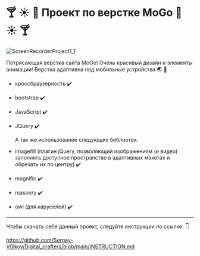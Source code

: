# :cocktail: :sunny: :palm_tree: Проект по верстке MoGo :palm_tree: :sunny: :cocktail:





![ScreenRecorderProject1_1](https://github.com/user-attachments/assets/dea716b5-cefb-4c25-94f6-588877ce7ef0)




Потрясающая верстка сайта MoGo! Очень красивый дизайн и элементы анимации! Верстка адаптивна под мобильные устройства :earth_asia: :pineapple:



- кроссбраузерность :heavy_check_mark:
- bootstrap :heavy_check_mark:
- JavaScript :heavy_check_mark:
- JQuery :heavy_check_mark:

  А так же использование следующих библиотек:
- imagefill (плагин jQuery, позволяющий изображениям (и видео) заполнять доступное пространство в адаптивных макетах и ​​обрезать их по центру) :heavy_check_mark:
- magnific :heavy_check_mark:
- masonry :heavy_check_mark:
- owl (для каруселей) :heavy_check_mark:

---
Чтобы скачать себе данный проект, следуйте инструкции по ссылке: :point_down:

https://github.com/Sergey-V0lkov/Digital_crafters/blob/main/INSTRUCTION.md

